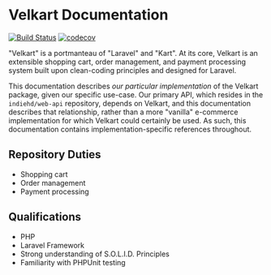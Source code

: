# Velkart Documentation
[![Build Status](https://travis-ci.org/indiehd/velkart.svg?branch=master)](https://travis-ci.org/indiehd/velkart) [![codecov](https://codecov.io/gh/indieHD/velkart/branch/master/graph/badge.svg)](https://codecov.io/gh/indieHD/velkart)

"Velkart" is a portmanteau of "Laravel" and "Kart". At its core, Velkart is an
extensible shopping cart, order management, and payment processing system built
upon clean-coding principles and designed for Laravel.

This documentation describes *our particular implementation* of the Velkart
package, given our specific use-case. Our primary API, which resides in the
`indiehd/web-api` repository, depends on Velkart, and this documentation
describes that relationship, rather than a more "vanilla" e-commerce
implementation for which Velkart could certainly be used. As such, this
documentation contains implementation-specific references throughout. 

## Repository Duties

- Shopping cart
- Order management
- Payment processing

## Qualifications

- PHP
- Laravel Framework
- Strong understanding of S.O.L.I.D. Principles
- Familiarity with PHPUnit testing
